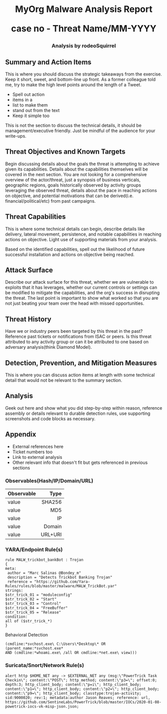 [//]: # (My Malware Analysis Report - case - Threat/Month)
# <p align="center">MyOrg Malware Analysis Report</p><p style="text-align: center;">case no - Threat Name/MM-YYYY</p>
### <p align="center">Analysis by rodeoSquirrel</p>


[//]: # (Based on https://zeltser.com/media/docs/rating-sheet-threat-reports-info.pdf)
## **Summary and Action Items**
[//]: # (What are the most important conclusions about the threat?)
This is where you should discuss the strategic takeaways from the exercise. Keep it short, sweet, and
bottom-line up front. As a former colleague told me, try to make the high level points around the length of
a Tweet.

* Spell out action
* items in a
* list to make them
* stand out from the text
* Keep it simple too

This is not the section to discuss the technical details, it should be management/executive friendly. Just be
mindful of the audience for your write-ups.

## **Threat Objectives and Known Targets**
[//]: # (What IT or data components is the threat intending to harm?)
[//]: # (Is the threat focused on specific geographies, industries, or other demographics?)
[//]: # (What business processes or human targets is the threat pursuing, if any?)
[//]: # (How motivated is the threat actor to achieve the objectives?)
Begin discussing details about the goals the threat is attempting to achieve given its capabilities. Details
about the capabilities themselves will be covered in the next section. You are not looking for a comprehensive
overview of the actor/threat, just a synopsis of business verticals, geographic regions, goals historically
observed by activity groups leveraging the observed threat, details about the pace in reaching actions on
objective, and potential motivations that can be derived(i.e. financial/political/etc) from past campaigns.

## **Threat Capabilities**
[//]: # (What are the threat’s propagation methods?)
[//]: # (What are the mechanics of the threat once it reaches the target?)
[//]: # (How capable is the threat at achieving the objectives?)
This is where some technical details can begin, describe details like delivery, lateral movement, persistence,
and notable capabilities in reaching actions on objective. Light use of supporting materials from your
analysis.

Based on the identified capabilities, spell out the likelihood of future successful installation and actions on
objective being reached.


## **Attack Surface**
[//]: # (How broad is our attack surface?)
[//]: # (How vulnerable are we to the threat’s methods?)
[//]: # (What mitigation measures do we have?)
[//]: # (How effective are our countermeasures?)
Describe our attack surface for this threat, whether we are vulnerable to exploits that it has leverages,
whether our current controls or settings can be modified to mitigate the capabilities, and the org's success
in disrupting the threat. The last point is important to show what worked so that you are not just beating
your team over the head with missed opportunities.

## **Threat History**
[//]: # (Have we had any incidents related to this or a similar threat?)
[//]: # (How does the threat affect other industry participants?)
[//]: # (Do we have any adversary group, tool name, or other attribution details?)
Have we or industry peers been targeted by this threat in the past? Reference past tickets or notifications
from ISAC or peers. Is this threat attributed to any activity group or can it be attributed to one based on
adversary analysis(think Diamond Model).

## **Detection, Prevention, and Mitigation Measures**
[//]: # (What steps can reduce the attack surface?)
[//]: # (What countermeasures can help us prevent, detect, and respond to the threat?)
[//]: # (What should we do next, if anything?)
This is where you can discuss action items at length with some technical detail that would not be relevant to
the summary section.

## **Analysis**
[//]: # (What tools and other resources helped with the analysis?)
[//]: # (What data and observations supported the conclusions?)
[//]: # (How certain are we that the analysis is accurate?)
[//]: # (Who participated in the analysis and its review?)
Geek out here and show what you did step-by-step within reason, reference assembly or details relevant to durable detection rules, use supporting screenshots and code blocks as necessary.

## **Appendix**
[//]: # (This is where you can list any tools used, acronyms, external references, etc at length that is useful but doesn't fit into the rest of the sections in full but should be available for quick reference)
* External references here
* Ticket numbers too
* Link to external analysis
* Other relevant info that doesn't fit but gets referenced in previous sections

### Observables(Hash/IP/Domain/URL)
[//]: # (Create a table and keep them sorted by type)

Observable | Type
:--- | ---:
value | SHA256
value | MD5
value | IP
value | Domain
value | URL+URI

### YARA/Endpoint Rule(s)
[//]: # (Use inline code blocks)
```
rule MALW_trickbot_bankBot : Trojan
{
meta:
 author = "Marc Salinas @Bondey_m"
 description = "Detects Trickbot Banking Trojan"
 reference = "https://github.com/Yara-Rules/rules/blob/master/malware/MALW_TrickBot.yar"
strings:
$str_trick_01 = "moduleconfig"
$str_trick_02 = "Start"
$str_trick_03 = "Control"
$str_trick_04 = "FreeBuffer"
$str_trick_05 = "Release"
condition:
all of ($str_trick_*)
}
```

[//]: # (Dridex Process Pattern from https://uncoder.io/)
Behavioral Detection
```
(cmdline:*svchost.exe\ C:\Users\*Desktop\* OR (parent_name:*svchost.exe*
AND (cmdline:*whoami.exe\ /all OR cmdline:*net.exe\ view)))
```

### Suricata/Snort/Network Rule(s)
[//]: # (Use inline code blocks)
```
alert http $HOME_NET any -> $EXTERNAL_NET any (msg:\"PowerTrick Task Checkin\"; content:\"POST\"; http_method; content:\"p3=\"; offset:0; depth:3; http_client_body; content:\"p=i\"; http_client_body; content:\"p1=\"; http_client_body; content:\"p2=\"; http_client_body; content:\"p9=\"; http_client_body; classtype:trojan-activity; sid:9000020; rev:1; metadata:author Jason Reaves; reference: url, https://github.com/SentineLabs/PowerTrick/blob/master/IOCs/2020-01-08-powetrick-iocs-vk-misp-json.json;
```

